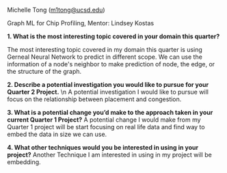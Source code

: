 Michelle Tong (m1tong@ucsd.edu)

Graph ML for Chip Profiling, Mentor: Lindsey Kostas

**1. What is the most interesting topic covered in your domain this quarter?**

The most interesting topic covered in my domain this quarter is using Gerneal Neural Network to predict in different scope. We can use the information of a node's neighbor to make prediction of node, the edge, or the structure of the graph.

**2. Describe a potential investigation you would like to pursue for your Quarter 2 Project.** \n
A potential investigation I would like to pursue will focus on the relationship between placement and congestion. 

**3. What is a potential change you’d make to the approach taken in your current Quarter 1 Project?**
A potential change I would make from my Quarter 1 project will be start focusing on real life data and find way to embed the data in size we can use.

**4. What other techniques would you be interested in using in your project?**
Another Technique I am interested in using in my project will be embedding.
